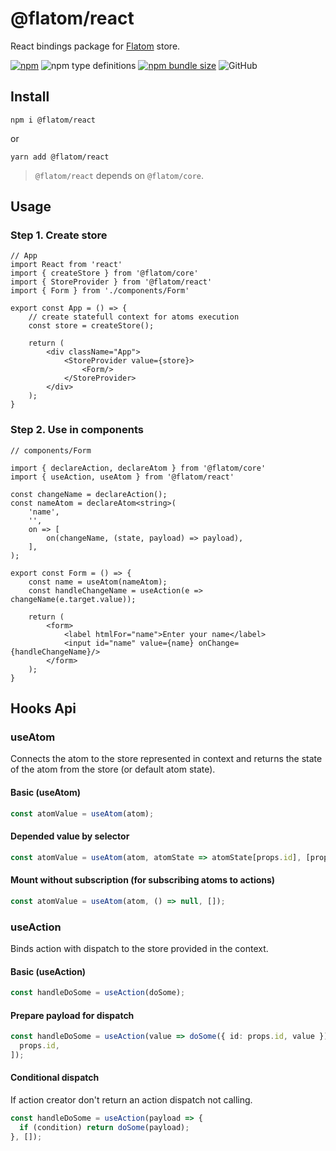 # @flatom/react

React bindings package for [Flatom](https://github.com/arswarog/flatom) store.

[![npm](https://img.shields.io/npm/v/@flatom/react?style=flat-square)](https://www.npmjs.com/package/@flatom/react)
![npm type definitions](https://img.shields.io/npm/types/@flatom/react?style=flat-square)
[![npm bundle size](https://img.shields.io/bundlephobia/minzip/@flatom/react?style=flat-square)](https://bundlephobia.com/result?p=@flatom/react)
![GitHub](https://img.shields.io/github/license/arswarog/flatom?style=flat-square)

## Install

`npm i @flatom/react`

or

`yarn add @flatom/react`

> `@flatom/react` depends on `@flatom/core`.

## Usage

### Step 1. Create store

```tsx
// App
import React from 'react'
import { createStore } from '@flatom/core'
import { StoreProvider } from '@flatom/react'
import { Form } from './components/Form'

export const App = () => {
    // create statefull context for atoms execution
    const store = createStore();

    return (
        <div className="App">
            <StoreProvider value={store}>
                <Form/>
            </StoreProvider>
        </div>
    );
}
```

### Step 2. Use in components

```tsx
// components/Form

import { declareAction, declareAtom } from '@flatom/core'
import { useAction, useAtom } from '@flatom/react'

const changeName = declareAction();
const nameAtom = declareAtom<string>(
    'name',
    '',
    on => [
        on(changeName, (state, payload) => payload),
    ],
);

export const Form = () => {
    const name = useAtom(nameAtom);
    const handleChangeName = useAction(e => changeName(e.target.value));

    return (
        <form>
            <label htmlFor="name">Enter your name</label>
            <input id="name" value={name} onChange={handleChangeName}/>
        </form>
    );
}
```

## Hooks Api

### useAtom

Connects the atom to the store represented in context and returns the state of the atom from the store (or default atom state).

#### Basic (useAtom)

```ts
const atomValue = useAtom(atom);
```

#### Depended value by selector

```ts
const atomValue = useAtom(atom, atomState => atomState[props.id], [props.id]);
```

#### Mount without subscription (for subscribing atoms to actions)

```ts
const atomValue = useAtom(atom, () => null, []);
```

### useAction

Binds action with dispatch to the store provided in the context.

#### Basic (useAction)

```ts
const handleDoSome = useAction(doSome);
```

#### Prepare payload for dispatch

```ts
const handleDoSome = useAction(value => doSome({ id: props.id, value }), [
  props.id,
]);
```

#### Conditional dispatch

If action creator don't return an action dispatch not calling.

```ts
const handleDoSome = useAction(payload => {
  if (condition) return doSome(payload);
}, []);
```
